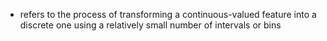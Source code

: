 - refers to the process of transforming a continuous-valued feature into a discrete one using a relatively small number of intervals or bins